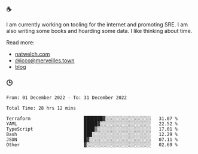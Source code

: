 ### ☕

I am currently working on tooling for the internet and promoting SRE. I am also writing some books and hoarding some data. I like thinking about time. 

Read more:

 - [natwelch.com](https://natwelch.com)
 - [@icco@merveilles.town](https://merveilles.town/@icco)
 - [blog](https://writing.natwelch.com)

### 🕒

<!--START_SECTION:waka-->

```text
From: 01 December 2022 - To: 31 December 2022

Total Time: 28 hrs 12 mins

Terraform                    ███████▓░░░░░░░░░░░░░░░░░   31.07 %
YAML                         █████▓░░░░░░░░░░░░░░░░░░░   22.52 %
TypeScript                   ████▒░░░░░░░░░░░░░░░░░░░░   17.01 %
Bash                         ███░░░░░░░░░░░░░░░░░░░░░░   12.29 %
JSON                         █▓░░░░░░░░░░░░░░░░░░░░░░░   07.11 %
Other                        ▓░░░░░░░░░░░░░░░░░░░░░░░░   02.69 %
```

<!--END_SECTION:waka-->
